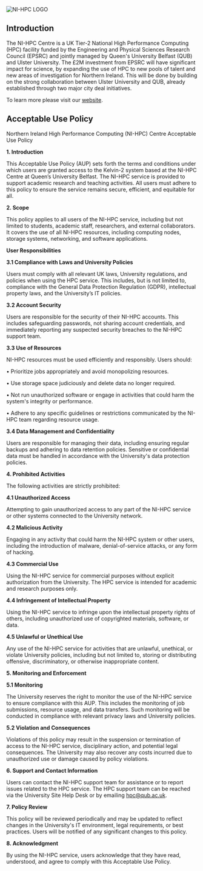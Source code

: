 ![NI-HPC LOGO](https://www.ni-hpc.ac.uk/sites/media/Media,983417,smxx.JPG)

## Introduction

The NI-HPC Centre is a UK Tier-2 National High Performance Computing (HPC) facility funded by the Engineering and Physical Sciences Research Council (EPSRC) and jointly managed by Queen's University Belfast (QUB) and  Ulster University. The £2M investment from EPSRC will have significant impact for science, by expanding the use of HPC to new pools of talent and new areas of investigation for Northern Ireland. This will be done by building on the strong collaboration between Ulster University and QUB, already established through two major city deal initiatives.

To learn more please visit our [website](https://www.ni-hpc.ac.uk/).

## Acceptable Use Policy

Northern Ireland High Performance Computing (NI-HPC) Centre Acceptable Use Policy

**1. Introduction**

This Acceptable Use Policy (AUP) sets forth the terms and conditions under which users are granted access to the Kelvin-2 system based at the NI-HPC Centre at Queen’s University Belfast. The NI-HPC service is provided to support academic research and teaching activities. All users must adhere to this policy to ensure the service remains secure, efficient, and equitable for all. 

**2. Scope** 

This policy applies to all users of the NI-HPC service, including but not limited to students, academic staff, researchers, and external collaborators. It covers the use of all NI-HPC resources, including computing nodes, storage systems, networking, and software applications. 

**User Responsibilities**

**3.1 Compliance with Laws and University Policies**

Users must comply with all relevant UK laws, University regulations, and policies when using the HPC service. This includes, but is not limited to, compliance with the General Data Protection Regulation (GDPR), intellectual property laws, and the University’s IT policies.

**3.2 Account Security**

Users are responsible for the security of their NI-HPC accounts. This includes safeguarding passwords, not sharing account credentials, and immediately reporting any suspected security breaches to the NI-HPC support team. 

**3.3 Use of Resources**

NI-HPC resources must be used efficiently and responsibly. Users should:

•	Prioritize jobs appropriately and avoid monopolizing resources.

•	Use storage space judiciously and delete data no longer required.

•	Not run unauthorized software or engage in activities that could harm the system's integrity or performance.

•	Adhere to any specific guidelines or restrictions communicated by the NI-HPC team regarding resource usage.

**3.4 Data Management and Confidentiality**

Users are responsible for managing their data, including ensuring regular backups and adhering to data retention policies. Sensitive or confidential data must be handled in accordance with the University's data protection policies. 

**4. Prohibited Activities** 

The following activities are strictly prohibited: 

**4.1 Unauthorized Access** 

Attempting to gain unauthorized access to any part of the NI-HPC service or other systems connected to the University network. 

**4.2 Malicious Activity** 

Engaging in any activity that could harm the NI-HPC system or other users, including the introduction of malware, denial-of-service attacks, or any form of hacking. 

**4.3 Commercial Use** 

Using the NI-HPC service for commercial purposes without explicit authorization from the University. The HPC service is intended for academic and research purposes only. 

**4.4 Infringement of Intellectual Property** 

Using the NI-HPC service to infringe upon the intellectual property rights of others, including unauthorized use of copyrighted materials, software, or data. 

**4.5 Unlawful or Unethical Use** 

Any use of the NI-HPC service for activities that are unlawful, unethical, or violate University policies, including but not limited to, storing or distributing offensive, discriminatory, or otherwise inappropriate content. 

**5. Monitoring and Enforcement** 

**5.1 Monitoring** 

The University reserves the right to monitor the use of the NI-HPC service to ensure compliance with this AUP. This includes the monitoring of job submissions, resource usage, and data transfers. Such monitoring will be conducted in compliance with relevant privacy laws and University policies. 

**5.2 Violation and Consequences** 

Violations of this policy may result in the suspension or termination of access to the NI-HPC service, disciplinary action, and potential legal consequences. The University may also recover any costs incurred due to unauthorized use or damage caused by policy violations. 

**6. Support and Contact Information** 

Users can contact the NI-HPC support team for assistance or to report issues related to the HPC service. The HPC support team can be reached via the University Site Help Desk or by emailing hpc@qub.ac.uk. 

**7. Policy Review** 

This policy will be reviewed periodically and may be updated to reflect changes in the University's IT environment, legal requirements, or best practices. Users will be notified of any significant changes to this policy. 

**8. Acknowledgment** 

By using the NI-HPC service, users acknowledge that they have read, understood, and agree to comply with this Acceptable Use Policy. 
